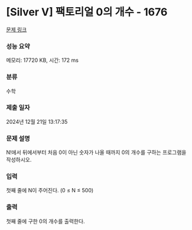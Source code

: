 # [Silver V] 팩토리얼 0의 개수 - 1676 

[문제 링크](https://www.acmicpc.net/problem/1676) 

### 성능 요약

메모리: 17720 KB, 시간: 172 ms

### 분류

수학

### 제출 일자

2024년 12월 21일 13:17:35

### 문제 설명

<p style="user-select: auto !important;">N!에서 뒤에서부터 처음 0이 아닌 숫자가 나올 때까지 0의 개수를 구하는 프로그램을 작성하시오.</p>

### 입력 

 <p style="user-select: auto !important;">첫째 줄에 N이 주어진다. (0 ≤ N ≤ 500)</p>

### 출력 

 <p style="user-select: auto !important;">첫째 줄에 구한 0의 개수를 출력한다.</p>

